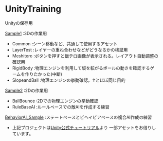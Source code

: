 # UnityTraining
Unityの保存用

[Sample1](Sample1) :3Dの作業用  
  - Common :シーン移動など、共通して使用するアセット
  - LayerTest :レイヤーの重ね合わせなどがどうなるかの検証用
  - Meshitero :ボタンを押すと飯テロ画像が表示される。レイアウト自動調整の確認用
  - RigidBody :物理エンジンを利用して坂を転がるボールの動きを確認するゲームを作りたかった(中断)
  - SlopeandBall :物理エンジンの挙動確認。↑とほぼ同じ目的

[Sample2](Sample2) :2Dの作業用
  - BallBounce :2Dでの物理エンジンの挙動確認
  - RuleBaseAI :ルールベースでの敵AIを作成する練習 

[BehaviorAI_Sample](BehaviorAI_Sample) :ステートベースとビヘイビアベースの複合AI作成の練習
  - 上記プロジェクトは[Unity公式チュートリアル](https://github.com/Brackeys/NavMesh-Tutorial)より
    一部アセットをお借りしています。
